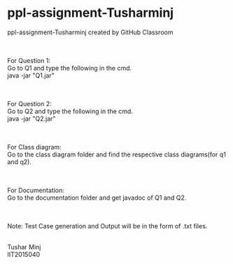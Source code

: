 # ppl-assignment-Tusharminj
ppl-assignment-Tusharminj created by GitHub Classroom

<br><br>For Question 1:
<br>	Go to Q1 and type the following in the cmd.
<br>java -jar "Q1.jar"


<br><br>For Question 2:
<br>	Go to Q2 and type the following in the cmd.
<br>java -jar "Q2.jar"




<br><br>For Class diagram:
<br>Go to the class diagram folder and find the respective class diagrams(for q1 and q2).

<br><br>For Documentation:
<br>Go to the documentation folder and get javadoc of Q1 and Q2.


<br><br>Note: Test Case generation and Output will be in the form of .txt files.
<br><br>


Tushar Minj
<br>IIT2015040
